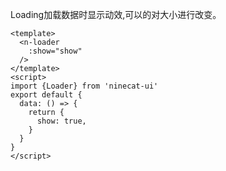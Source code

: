 

 Loading加载数据时显示动效,可以的对大小进行改变。

```
<template>
  <n-loader
    :show="show"
  />
</template>
<script>
import {Loader} from 'ninecat-ui'
export default {
  data: () => {
    return {
      show: true,
    }
  }
}
</script>

```